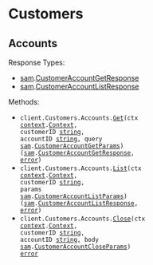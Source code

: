# Customers

## Accounts

Response Types:

- <a href="https://pkg.go.dev/github.com/DefinitelyATestOrg/sam-go/v2">sam</a>.<a href="https://pkg.go.dev/github.com/DefinitelyATestOrg/sam-go/v2#CustomerAccountGetResponse">CustomerAccountGetResponse</a>
- <a href="https://pkg.go.dev/github.com/DefinitelyATestOrg/sam-go/v2">sam</a>.<a href="https://pkg.go.dev/github.com/DefinitelyATestOrg/sam-go/v2#CustomerAccountListResponse">CustomerAccountListResponse</a>

Methods:

- <code title="get /v1/customers/{customerId}/accounts/{accountId}">client.Customers.Accounts.<a href="https://pkg.go.dev/github.com/DefinitelyATestOrg/sam-go/v2#CustomerAccountService.Get">Get</a>(ctx <a href="https://pkg.go.dev/context">context</a>.<a href="https://pkg.go.dev/context#Context">Context</a>, customerID <a href="https://pkg.go.dev/builtin#string">string</a>, accountID <a href="https://pkg.go.dev/builtin#string">string</a>, query <a href="https://pkg.go.dev/github.com/DefinitelyATestOrg/sam-go/v2">sam</a>.<a href="https://pkg.go.dev/github.com/DefinitelyATestOrg/sam-go/v2#CustomerAccountGetParams">CustomerAccountGetParams</a>) (<a href="https://pkg.go.dev/github.com/DefinitelyATestOrg/sam-go/v2">sam</a>.<a href="https://pkg.go.dev/github.com/DefinitelyATestOrg/sam-go/v2#CustomerAccountGetResponse">CustomerAccountGetResponse</a>, <a href="https://pkg.go.dev/builtin#error">error</a>)</code>
- <code title="get /v1/customers/{customerId}/accounts">client.Customers.Accounts.<a href="https://pkg.go.dev/github.com/DefinitelyATestOrg/sam-go/v2#CustomerAccountService.List">List</a>(ctx <a href="https://pkg.go.dev/context">context</a>.<a href="https://pkg.go.dev/context#Context">Context</a>, customerID <a href="https://pkg.go.dev/builtin#string">string</a>, params <a href="https://pkg.go.dev/github.com/DefinitelyATestOrg/sam-go/v2">sam</a>.<a href="https://pkg.go.dev/github.com/DefinitelyATestOrg/sam-go/v2#CustomerAccountListParams">CustomerAccountListParams</a>) (<a href="https://pkg.go.dev/github.com/DefinitelyATestOrg/sam-go/v2">sam</a>.<a href="https://pkg.go.dev/github.com/DefinitelyATestOrg/sam-go/v2#CustomerAccountListResponse">CustomerAccountListResponse</a>, <a href="https://pkg.go.dev/builtin#error">error</a>)</code>
- <code title="post /v1/customers/{customerId}/accounts/{accountId}/close">client.Customers.Accounts.<a href="https://pkg.go.dev/github.com/DefinitelyATestOrg/sam-go/v2#CustomerAccountService.Close">Close</a>(ctx <a href="https://pkg.go.dev/context">context</a>.<a href="https://pkg.go.dev/context#Context">Context</a>, customerID <a href="https://pkg.go.dev/builtin#string">string</a>, accountID <a href="https://pkg.go.dev/builtin#string">string</a>, body <a href="https://pkg.go.dev/github.com/DefinitelyATestOrg/sam-go/v2">sam</a>.<a href="https://pkg.go.dev/github.com/DefinitelyATestOrg/sam-go/v2#CustomerAccountCloseParams">CustomerAccountCloseParams</a>) <a href="https://pkg.go.dev/builtin#error">error</a></code>
